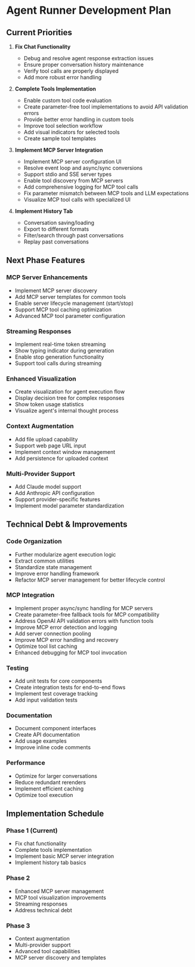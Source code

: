 # Agent Runner Development Plan

## Current Priorities

1. **Fix Chat Functionality**
   - Debug and resolve agent response extraction issues
   - Ensure proper conversation history maintenance
   - Verify tool calls are properly displayed
   - Add more robust error handling

2. **Complete Tools Implementation**
   - Enable custom tool code evaluation
   - Create parameter-free tool implementations to avoid API validation errors
   - Provide better error handling in custom tools
   - Improve tool selection workflow
   - Add visual indicators for selected tools
   - Create sample tool templates

3. **Implement MCP Server Integration**
   - Implement MCP server configuration UI
   - Resolve event loop and async/sync conversions
   - Support stdio and SSE server types
   - Enable tool discovery from MCP servers
   - Add comprehensive logging for MCP tool calls
   - Fix parameter mismatch between MCP tools and LLM expectations
   - Visualize MCP tool calls with specialized UI

4. **Implement History Tab**
   - Conversation saving/loading
   - Export to different formats
   - Filter/search through past conversations
   - Replay past conversations

## Next Phase Features

### MCP Server Enhancements
- Implement MCP server discovery
- Add MCP server templates for common tools
- Enable server lifecycle management (start/stop)
- Support MCP tool caching optimization
- Advanced MCP tool parameter configuration

### Streaming Responses
- Implement real-time token streaming
- Show typing indicator during generation
- Enable stop generation functionality
- Support tool calls during streaming

### Enhanced Visualization
- Create visualization for agent execution flow
- Display decision tree for complex responses
- Show token usage statistics
- Visualize agent's internal thought process

### Context Augmentation
- Add file upload capability
- Support web page URL input
- Implement context window management
- Add persistence for uploaded context

### Multi-Provider Support
- Add Claude model support
- Add Anthropic API configuration
- Support provider-specific features
- Implement model parameter standardization

## Technical Debt & Improvements

### Code Organization
- Further modularize agent execution logic
- Extract common utilities
- Standardize state management
- Improve error handling framework
- Refactor MCP server management for better lifecycle control

### MCP Integration
- Implement proper async/sync handling for MCP servers
- Create parameter-free fallback tools for MCP compatibility
- Address OpenAI API validation errors with function tools
- Improve MCP error detection and logging
- Add server connection pooling
- Improve MCP error handling and recovery
- Optimize tool list caching
- Enhanced debugging for MCP tool invocation

### Testing
- Add unit tests for core components
- Create integration tests for end-to-end flows
- Implement test coverage tracking
- Add input validation tests

### Documentation
- Document component interfaces
- Create API documentation
- Add usage examples
- Improve inline code comments

### Performance
- Optimize for larger conversations
- Reduce redundant rerenders
- Implement efficient caching
- Optimize tool execution

## Implementation Schedule

### Phase 1 (Current)
- Fix chat functionality
- Complete tools implementation
- Implement basic MCP server integration
- Implement history tab basics

### Phase 2
- Enhanced MCP server management
- MCP tool visualization improvements
- Streaming responses
- Address technical debt

### Phase 3
- Context augmentation
- Multi-provider support
- Advanced tool capabilities
- MCP server discovery and templates